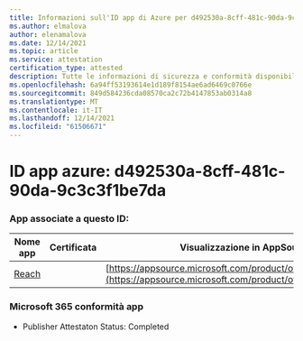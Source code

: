 ```yaml
---
title: Informazioni sull'ID app di Azure per d492530a-8cff-481c-90da-9c3c3f1be7da
ms.author: elmalova
author: elenamalova
ms.date: 12/14/2021
ms.topic: article
ms.service: attestation
certification_type: attested
description: Tutte le informazioni di sicurezza e conformità disponibili per d492530a-8cff-481c-90da-9c3c3f1be7da.
ms.openlocfilehash: 6a94ff53193614e1d189f8154ae6ad6469c0766e
ms.sourcegitcommit: 849d584236cda08570ca2c72b4147853ab0314a8
ms.translationtype: MT
ms.contentlocale: it-IT
ms.lasthandoff: 12/14/2021
ms.locfileid: "61506671"
---
```

# <a name="azure-app-id-d492530a-8cff-481c-90da-9c3c3f1be7da"></a>ID app azure: d492530a-8cff-481c-90da-9c3c3f1be7da


### <a name="apps-associated-with-this-id"></a>App associate a questo ID:
| **Nome app** | **Certificata** | **Visualizzazione in AppSource** |
|--------------|---------------|-----------------------|
| [Reach](https://docs.microsoft.com/microsoft-365-app-certification/forward/WA200002045) |  | [https://appsource.microsoft.com/product/office/WA200002045](https://appsource.microsoft.com/product/office/WA200002045) |

### <a name="microsoft-365-app-compliance-status"></a>Microsoft 365 conformità app
- Publisher Attestaton Status: Completed
